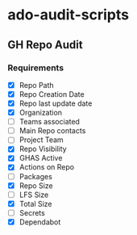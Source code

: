 # ado-audit-scripts

## GH Repo Audit

### Requirements

- [X] Repo Path
- [X] Repo Creation Date
- [X] Repo last update date
- [X] Organization
- [ ] Teams associated
- [ ] Main Repo contacts
- [ ] Project Team
- [X] Repo Visibility
- [X] GHAS Active
- [X] Actions on Repo
- [ ] Packages
- [X] Repo Size
- [ ] LFS Size
- [X] Total Size
- [ ] Secrets
- [X] Dependabot
